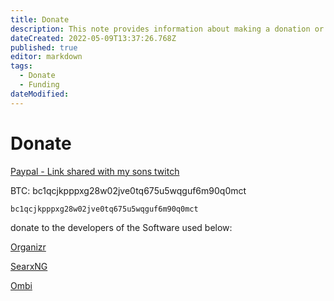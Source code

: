 ```yaml
---
title: Donate
description: This note provides information about making a donation or contribution to Commsnet Wiki or other Commsnet projects. It may include details on accepted payment methods, donation levels, and benefits for different donation amounts."
dateCreated: 2022-05-09T13:37:26.768Z
published: true
editor: markdown
tags:
  - Donate
  - Funding
dateModified: 
---
```

# Donate

[Paypal - Link shared with my sons twitch](https://www.paypal.com/paypalme/KoopaTroopa12?country.x=US&locale.x=en_US)

BTC: bc1qcjkpppxg28w02jve0tq675u5wqguf6m90q0mct

```qrcode
bc1qcjkpppxg28w02jve0tq675u5wqguf6m90q0mct
```

donate to the developers of the Software used below: 

[Organizr](https://github.com/sponsors/causefx)

[SearxNG](https://docs.searxng.org/donate.html)

[Ombi](https://www.paypal.com/paypalme/PlexRequestsNet)